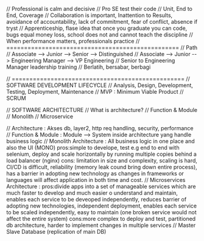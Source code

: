 // Professional is calm and decisive
// Pro SE test their code
// Unit, End to End, Coverage
// Collaboration is important, Inattention to Results, avoidance of accountability, lack of commitment, fear of conflict, absence if tryst
// Apprenticeship, flase idea that once you graduate you can code, bugs equal money loss, school does not and cannot teach the discipline
// When performance matters, professionals practice
// =================================================
// Path
// Associate --> Junior --> Senior --> Distinguished
// Associate --> Junior --> Engineering Manager --> VP Engineering
// Senior to Engineering Manager leadership training
// Berlatih, bersabar, berbagi

// =================================================
// SOFTWARE DEVELOPMENT LIFECYCLE
// Analysis, Design, Development, Testing, Deployment, Maintenance
// MVP : Minimum Viable Product
// SCRUM

// SOFTWARE ARCHITECTURE
// What is architecture?
// Function & Module
// Monolith
// Microservice

// Architecture : Akses db, layer2, http req handling, security, performance
// Function & Module : Module --> System inside architecture yang handle business logic
// Monolith Architecture : All business logic in one place and also the UI (MONO) pros:simple to develope, test e.g end to end with selenium, deploy and scale horizontally by running multiple copies behind a load balancer (nginx) cons: limitation in size and complexity, scaling is hard, CI/CD is difficult, reliability (memory leak cound bring down entire process), has a barrier in adopting new technology as changes in frameworks or languages will affect application in both time and cost.
// Microservices Architecture : pros:divide apps into a set of manageable services which are much faster to develop and much easier o understand and maintain, enables each service to be deveoped independently, reduces barrier of adopting new technologies, independent deployment, enables each service to be scaled independently, easy to maintain (one broken service would not affect the entire system) cons:more complex to deploy and test, partitioned db architecture, harder to implement changes in multiple services
// Master Slave Database (replication of main DB)

